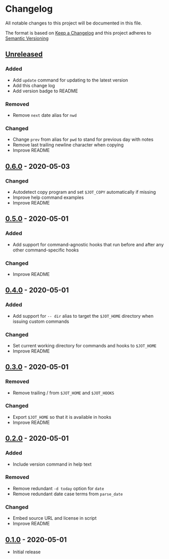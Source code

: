 # Changelog

All notable changes to this project will be documented in this file.

The format is based on [Keep a Changelog][] and this project adheres to
[Semantic Versioning][]

[Keep a Changelog]: https://keepachangelog.com/en/1.0.0/
[Semantic Versioning]: https://semver.org/spec/v2.0.0.html

## [Unreleased][]

### Added

- Add `update` command for updating to the latest version
- Add this change log
- Add version badge to README

### Removed

- Remove `next` date alias for `nwd`

### Changed

- Change `prev` from alias for `pwd` to stand for previous day with notes
- Remove last trailing newline character when copying
- Improve README

## [0.6.0][] - 2020-05-03

### Changed

- Autodetect copy program and set `$JOT_COPY` automatically if missing
- Improve help command examples
- Improve README

## [0.5.0][] - 2020-05-01

### Added

- Add support for command-agnostic hooks that run before and after any other command-specific hooks

### Changed

- Improve README

## [0.4.0][] - 2020-05-01

### Added

- Add support for `-- dir` alias to target the `$JOT_HOME` directory when issuing custom commands

### Changed

- Set current working directory for commands and hooks to `$JOT_HOME`
- Improve README

## [0.3.0][] - 2020-05-01

### Removed

- Remove trailing / from `$JOT_HOME` and `$JOT_HOOKS`

### Changed

- Export `$JOT_HOME` so that it is available in hooks
- Improve README

## [0.2.0][] - 2020-05-01

### Added

- Include version command in help text

### Removed

- Remove redundant `-d today` option for `date`
- Remove redundant date case terms from `parse_date`

### Changed

- Embed source URL and license in script
- Improve README

## [0.1.0][] - 2020-05-01

- Initial release

[Unreleased]: https://github.com/agorf/jot/compare/0.6.0...HEAD
[0.6.0]: https://github.com/agorf/jot/compare/0.5.0...0.6.0
[0.5.0]: https://github.com/agorf/jot/compare/0.4.0...0.5.0
[0.4.0]: https://github.com/agorf/jot/compare/0.3.0...0.4.0
[0.3.0]: https://github.com/agorf/jot/compare/0.2.0...0.3.0
[0.2.0]: https://github.com/agorf/jot/compare/0.1.0...0.2.0
[0.1.0]: https://github.com/agorf/jot/releases/tag/0.1.0

